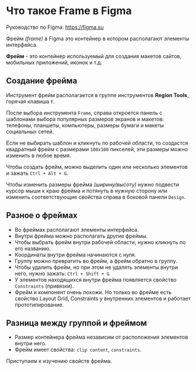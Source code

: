 # Что такое Frame в Figma
Руководство по Figma: https://figma.su

Фрейм *(frame)* в Figma это контейнер в котором располагают элементы интерфейса.

**Фрейм** - это контейнер используемый для создания макетов сайтов, мобильных приложений, иконок и т.д.

## Создание фрейма
Инструмент фрейм располагается в группе инструментов **Region Tools**, горячая клавиша `F`.

После выбора инструмента `Frame`, справа откроется панель с шаблонами выбора популярных размеров экранов и макетов: телефоны, планшеты, компьютеры, размеры бумаги и макеты социальных сетей.

Если не выбирать шаблон и кликнуть по рабочей области, то создастся квадратный фрейм с размерами `100х100` пикселей, эти размеры можно изменить в любое время.

Чтобы создать фрейм, можно выделить один или несколько элементов и зажать `Ctrl + Alt + G`.

Чтобы изменить размеры фрейма *(ширину/высоту)* нужно подвести курсор мыши к краю фрейма и потянуть в нужную сторону или изменить соответствующие свойства справа в боковой панели `Design`.

## Разное о фреймах
* Во фреймах располагают элементы интерфейса.
* Внутри фрейма можно располагать другие фреймы.
* Чтобы выбрать фрейм внутри рабочей области, нужно кликнуть по его названию.
* Координаты внутри фрейма начинаются с нуля.
* Группу можно превратить во фрейм, а фрейм обратно в группу.
* Чтобы удалить фрейм, но при этом не удалять элементы внутри него, нужно зажать: `Ctrl + Shift + G`
* У элементов находящихся внутри фрейма появляется свойство `Constraints` (привязки).
* Фрейм и компонент очень похожи. Но только во фрейме есть свойство Layout Grid, Constraints у внутренних элементов и работает прототипирование.

## Разница между группой и фреймом
* Размер контейнера фрейма независим от расположения элементов внутри него.
* Фрейм имеет свойства: `clip content`, `constraints`.

Приступаем к изучению свойств фрейма.

